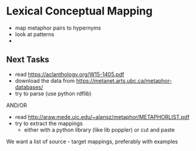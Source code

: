 # Lexical Conceptual Mapping
 * map metaphor pairs to hypernyms
 * look at patterns
 * 


## Next Tasks 

 * read https://aclanthology.org/W15-1405.pdf
 * download the data from https://metanet.arts.ubc.ca/metaphor-databases/
 * try to parse (use python rdflib)

AND/OR
 * read http://araw.mede.uic.edu/~alansz/metaphor/METAPHORLIST.pdf
 * try to extract the mappings 
   * either with a python library (like lib poppler) or cut and paste
 
We want a list of source - target mappings, preferably with examples
 
